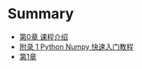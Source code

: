 # Summary

* [第0章 课程介绍](README.md)
* [附录 1 Python Numpy 快速入门教程](fu-lu-1-python-numpy-kuai-su-ru-men-jiao-cheng.md)
* [第1章 ](chapter1.md)

